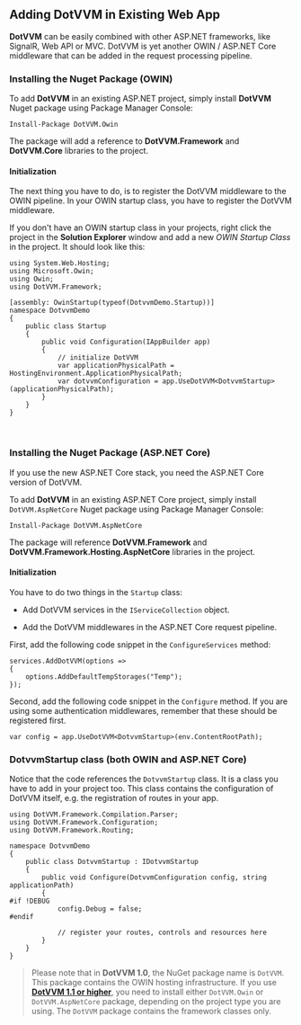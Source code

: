 ## Adding DotVVM in Existing Web App

**DotVVM** can be easily combined with other ASP.NET frameworks, like SignalR, Web API or MVC. 
DotVVM is yet another OWIN / ASP.NET Core middleware that can be added in the request processing pipeline.


### Installing the Nuget Package (OWIN)

To add **DotVVM** in an existing ASP.NET project, simply install **DotVVM** Nuget package using Package Manager Console:

    Install-Package DotVVM.Owin

The package will add a reference to **DotVVM.Framework** and **DotVVM.Core** libraries to the project.

#### Initialization

The next thing you have to do, is to register the DotVVM middleware to the OWIN pipeline. In your OWIN startup class, you have to register the DotVVM middleware. 

If you don't have an OWIN startup class in your projects, right click the project in the __Solution Explorer__ window and 
add a new _OWIN Startup Class_ in the project. It should look like this:

```CSHARP
using System.Web.Hosting;
using Microsoft.Owin;
using Owin;
using DotVVM.Framework;
    
[assembly: OwinStartup(typeof(DotvvmDemo.Startup))]
namespace DotvvmDemo
{
    public class Startup
    {
        public void Configuration(IAppBuilder app)
        {
            // initialize DotVVM
            var applicationPhysicalPath = HostingEnvironment.ApplicationPhysicalPath;
            var dotvvmConfiguration = app.UseDotVVM<DotvvmStartup>(applicationPhysicalPath);    
        }
    }
}
```

<br />


### Installing the Nuget Package (ASP.NET Core)

If you use the new ASP.NET Core stack, you need the ASP.NET Core version of DotVVM.

To add **DotVVM** in an existing ASP.NET Core project, simply install `DotVVM.AspNetCore` Nuget package using Package Manager Console:

    Install-Package DotVVM.AspNetCore

The package will reference **DotVVM.Framework** and **DotVVM.Framework.Hosting.AspNetCore** libraries in the project.


#### Initialization

You have to do two things in the `Startup` class:

* Add DotVVM services in the `IServiceCollection` object.

* Add the DotVVM middlewares in the ASP.NET Core request pipeline.

First, add the following code snippet in the `ConfigureServices` method:

```CSHARP
services.AddDotVVM(options =>
{
    options.AddDefaultTempStorages("Temp");
});
```

Second, add the following code snippet in the `Configure` method. If you are using some authentication middlewares, remember that these should be registered first.

```CSHARP
var config = app.UseDotVVM<DotvvmStartup>(env.ContentRootPath);
```



### DotvvmStartup class (both OWIN and ASP.NET Core)

Notice that the code references the `DotvvmStartup` class. It is a class you have to add in your project too. 
This class contains the configuration of DotVVM itself, e.g. the registration of routes in your app.

```CSHARP
using DotVVM.Framework.Compilation.Parser;
using DotVVM.Framework.Configuration;
using DotVVM.Framework.Routing;

namespace DotvvmDemo
{
    public class DotvvmStartup : IDotvvmStartup
    {
        public void Configure(DotvvmConfiguration config, string applicationPath)
        {
#if !DEBUG
            config.Debug = false;
#endif

            // register your routes, controls and resources here
        }        
    }
}
```


> Please note that in **DotVVM 1.0**, the NuGet package name is `DotVVM`. This package contains the OWIN hosting infrastructure.
> If you use **[DotVVM 1.1 or higher](/docs/tutorials/how-to-start-existing-app/1-1)**, you need to install either `DotVVM.Owin` or `DotVVM.AspNetCore` package, depending on the project type you are using. The `DotVVM` package contains the framework classes only. 
